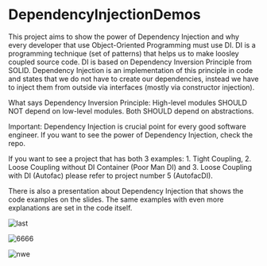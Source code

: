 # DependencyInjectionDemos

This project aims to show the power of Dependency Injection and why every developer that use Object-Oriented Programming must use DI.
DI is a programming technique (set of patterns) that helps us to make loosley coupled source code. DI is based on Dependency Inversion Principle from SOLID.
Dependency Injection is an implementation of this principle in code and states that we do not have to create our dependencies, instead we have to inject them
from outside via interfaces (mostly via constructor injection). 

What says Dependency Inversion Principle: High-level modules SHOULD NOT depend on low-level modules. Both SHOULD depend on abstractions.

Important: Dependency Injection is crucial point for every good software engineer. If you want to see the power of Dependency Injection, check the repo.

If you want to see a project that has both 3 examples: 1. Tight Coupling, 2. Loose Coupling without DI Container (Poor Man DI) and 3. Loose Coupling with DI (Autofac)
please refer to project number 5 (AutofacDI).

There is also a presentation about Dependency Injection that shows the code examples on the slides. The same examples with even more explanations are set
in the code itself.

![last](https://github.com/velizar92/DependencyInjectionDemos/assets/40525254/cc2d8892-fbee-4602-b43e-392756ddd7da)

![6666](https://github.com/velizar92/DependencyInjectionDemos/assets/40525254/72a236b2-c6f7-4380-9986-d868a300a64e)

![nwe](https://github.com/velizar92/DependencyInjectionDemos/assets/40525254/c1f09cd2-6de3-4e8b-a8d4-d950137d1ac4)



